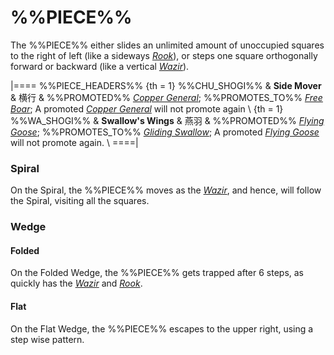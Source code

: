 # %%PIECE%%

The %%PIECE%% either slides an unlimited amount of unoccupied
squares to the right of left (like a sideways [*Rook*](rook.html)),
or steps one square orthogonally forward or backward (like a
vertical [*Wazir*](wazir.html)).

|====
%%PIECE_HEADERS%%
  {th = 1}  %%CHU_SHOGI%%
&           **Side Mover** & &#x6A2A;&#x884C;
&           %%PROMOTED%% [*Copper General*](copper_general.html);
            %%PROMOTES_TO%% [*Free Boar*](free_boar.html);
            A promoted [*Copper General*](copper_general.html) will 
            not promote again \\
  {th = 1}  %%WA_SHOGI%%
&           **Swallow's Wings** & &#x71D5;&#x7FBD;
&           %%PROMOTED%%
            [*Flying Goose*](copper_general.html?piece=flying_goose);
            %%PROMOTES_TO%%
            [*Gliding Swallow*](rook.html?piece=gliding_swallow);
            A promoted [*Flying Goose*](copper_general.html?piece=flying_goose)
            will not promote again. \\
====|

### Spiral

On the Spiral, the %%PIECE%% moves as the [*Wazir*](wazir.html),
and hence, will follow the Spiral, visiting all the squares.

### Wedge

#### Folded

On the Folded Wedge, the %%PIECE%% gets trapped after 6 steps,
as quickly has the [*Wazir*](wazir.html) and [*Rook*](rook.html).

#### Flat

On the Flat Wedge, the %%PIECE%% escapes to the upper right,
using a step wise pattern.
